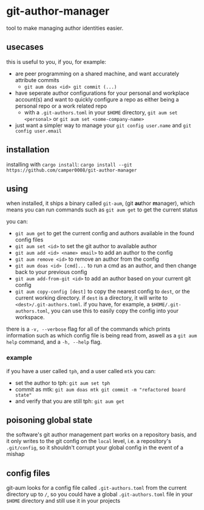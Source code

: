 # git-author-manager

tool to make managing author identities easier.

## usecases

this is useful to you, if you, for example:

- are peer programming on a shared machine, and want accurately attribute commits
  - `git aum doas <id> git commit (...)`
- have seperate author configurations for your personal and workplace account(s) and want to quickly configure a repo as either being a personal repo or a work related repo
  - with a `.git-authors.toml` in your `$HOME` directory, `git aum set <personal>` or `git aum set <some-company-name>`
- just want a simpler way to manage your `git config user.name` and `git config user.email`

## installation

installing with `cargo install`: `cargo install --git https://github.com/camper0008/git-author-manager`

## using

when installed, it ships a binary called `git-aum`, (git **au**thor **m**anager), which means you can run commands such as `git aum get` to get the current status

you can:
- `git aum get` to get the current config and authors available in the found config files
- `git aum set <id>` to set the git author to available author
- `git aum add <id> <name> email>` to add an author to the config
- `git aum remove <id>` to remove an author from the config
- `git aum doas <id> [cmd]...` to run a cmd as an author, and then change back to your previous config
- `git aum add-from-git <id>` to add an author based on your current git config
- `git aum copy-config [dest]` to copy the nearest config to `dest`, or the current working directory. if `dest` is a directory, it will write to `<dest>/.git-authors.toml`. if you have, for example, a `$HOME/.git-authors.toml`, you can use this to easily copy the config into your workspace.

there is a `-v, --verbose` flag for all of the commands which prints information such as which config file is being read from, aswell as a `git aum help` command, and a `-h, --help` flag.

### example

if you have a user called `tph`, and a user called `mtk` you can:
- set the author to tph: `git aum set tph`
- commit as mtk: `git aum doas mtk git commit -m "refactored board state"`
- and verify that you are still tph: `git aum get`

## poisoning global state

the software's git author management part works on a repository basis, and it only writes to the git config on the `local` level, i.e. a repository's `.git/config`, so it shouldn't corrupt your global config in the event of a mishap

## config files

git-aum looks for a config file called `.git-authors.toml` from the current directory up to `/`, so you could have a global `.git-authors.toml` file in your `$HOME` directory and still use it in your projects

